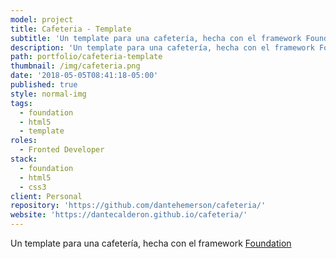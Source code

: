 ```yaml
---
model: project
title: Cafeteria - Template
subtitle: 'Un template para una cafetería, hecha con el framework Foundation.'
description: 'Un template para una cafetería, hecha con el framework Foundation'
path: portfolio/cafeteria-template
thumbnail: /img/cafeteria.png
date: '2018-05-05T08:41:18-05:00'
published: true
style: normal-img
tags:
  - foundation
  - html5
  - template
roles:
  - Fronted Developer
stack:
  - foundation
  - html5
  - css3
client: Personal
repository: 'https://github.com/dantehemerson/cafeteria/'
website: 'https://dantecalderon.github.io/cafeteria/'
---
```

Un template para una cafetería, hecha con el framework [Foundation](https://foundation.zurb.com/)
